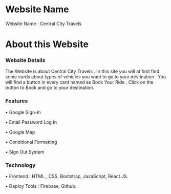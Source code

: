 # Website Name

Website Name : Central City Travels

# About this Website


### Website Details 

The Website is about Central City Travels . In this site you will at first find some cards about types of vehicles you want to go to your destination . You will find a button in every card named as Book Your Ride . Click on the button to Book and go to your destination.


### Features  

• Google Sign-In

• Email Password Log In

• Google Map

• Conditional Formatting

• Sign Out System

### Technology 

• Frontend : HTML , CSS, Bootstrap, JavaScript, React JS.

• Deploy Tools : Firebase, Github.



